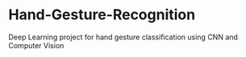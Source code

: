 # Hand-Gesture-Recognition
Deep Learning project for hand gesture classification using CNN and Computer Vision
